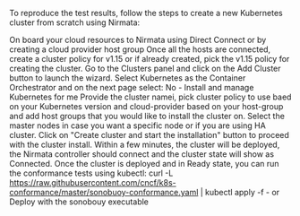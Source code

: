 To reproduce the test results, follow the steps to create a new Kubernetes cluster from scratch using Nirmata:

On board your cloud resources to Nirmata using Direct Connect or by creating a cloud provider host group
Once all the hosts are connected, create a cluster policy for v1.15 or if already created, pick the v1.15 policy for creating the cluster. Go to the Clusters panel and click on the Add Cluster button to launch the wizard.
Select Kubernetes as the Container Orchestrator and on the next page select: No - Install and manage Kubernetes for me
Provide the cluster namei, pick cluster policy to use baed on your Kubernetes version and cloud-provider based on your host-group and add host groups that you would like to install the cluster on. Select the master nodes in case you want a specific node or if you are using HA cluster. Click on "Create cluster and start the installation" button to proceed with the cluster install.
Within a few minutes, the cluster will be deployed, the Nirmata controller should connect and the cluster state will show as Connected.
Once the cluster is deployed and in Ready state, you can run the conformance tests using kubectl: curl -L https://raw.githubusercontent.com/cncf/k8s-conformance/master/sonobuoy-conformance.yaml | kubectl apply -f - or Deploy with the sonobouy executable 
